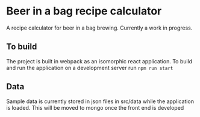 # Beer in a bag recipe calculator
A recipe calculator for beer in a bag brewing. Currently a work in progress.

## To build
The project is built in webpack as an isomorphic react application. To build and run the application on a development server run
`npm run start`

## Data
Sample data is currently stored in json files in src/data while the application is loaded. This will be moved to mongo once the front end is developed
